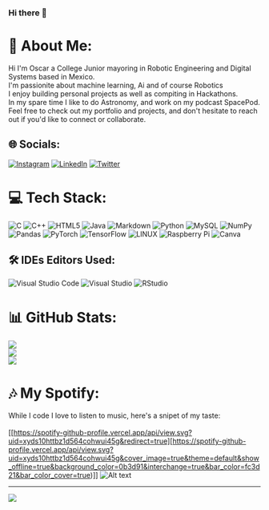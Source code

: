### Hi there 👋

<!--
**Oscar6647/Oscar6647** is a ✨ _special_ ✨ repository because its `README.md` (this file) appears on your GitHub profile.

Here are some ideas to get you started:

- 🔭 I’m currently working on ...
- 🌱 I’m currently learning ...
- 👯 I’m looking to collaborate on ...
- 🤔 I’m looking for help with ...
- 💬 Ask me about ...
- 📫 How to reach me: ...
- 😄 Pronouns: ...
- ⚡ Fun fact: ...
-->
# 💫 About Me:
Hi I'm Oscar a College Junior mayoring in Robotic Engineering and Digital Systems based in Mexico.<br>I'm passionite about machine learning, Ai and of course Robotics<br>I enjoy building personal projects as well as compiting in Hackathons.<br>In my spare time I like to do Astronomy, and work on my podcast SpacePod.<br>Feel free to check out my portfolio and projects, and don't hesitate to reach out if you'd like to connect or collaborate.


## 🌐 Socials:
[![Instagram](https://img.shields.io/badge/Instagram-%23E4405F.svg?logo=Instagram&logoColor=white)](https://instagram.com/ocardenasg) [![LinkedIn](https://img.shields.io/badge/LinkedIn-%230077B5.svg?logo=linkedin&logoColor=white)](https://linkedin.com/in/ocardenasg) [![Twitter](https://img.shields.io/badge/Twitter-%231DA1F2.svg?logo=Twitter&logoColor=white)](https://twitter.com/ocg01) 

# 💻 Tech Stack:
![C](https://img.shields.io/badge/c-%2300599C.svg?style=for-the-badge&logo=c&logoColor=white) ![C++](https://img.shields.io/badge/c++-%2300599C.svg?style=for-the-badge&logo=c%2B%2B&logoColor=white) ![HTML5](https://img.shields.io/badge/html5-%23E34F26.svg?style=for-the-badge&logo=html5&logoColor=white) ![Java](https://img.shields.io/badge/java-%23ED8B00.svg?style=for-the-badge&logo=java&logoColor=white) ![Markdown](https://img.shields.io/badge/markdown-%23000000.svg?style=for-the-badge&logo=markdown&logoColor=white) ![Python](https://img.shields.io/badge/python-3670A0?style=for-the-badge&logo=python&logoColor=ffdd54) ![MySQL](https://img.shields.io/badge/mysql-%2300f.svg?style=for-the-badge&logo=mysql&logoColor=white) ![NumPy](https://img.shields.io/badge/numpy-%23013243.svg?style=for-the-badge&logo=numpy&logoColor=white) ![Pandas](https://img.shields.io/badge/pandas-%23150458.svg?style=for-the-badge&logo=pandas&logoColor=white) ![PyTorch](https://img.shields.io/badge/PyTorch-%23EE4C2C.svg?style=for-the-badge&logo=PyTorch&logoColor=white) ![TensorFlow](https://img.shields.io/badge/TensorFlow-%23FF6F00.svg?style=for-the-badge&logo=TensorFlow&logoColor=white) ![LINUX](https://img.shields.io/badge/Linux-FCC624?style=for-the-badge&logo=linux&logoColor=black) ![Raspberry Pi](https://img.shields.io/badge/-RaspberryPi-C51A4A?style=for-the-badge&logo=Raspberry-Pi) ![Canva](https://img.shields.io/badge/Canva-%2300C4CC.svg?style=for-the-badge&logo=Canva&logoColor=white)

## 🛠️ IDEs Editors Used:
![Visual Studio Code](https://img.shields.io/badge/Visual%20Studio%20Code-0078d7.svg?style=for-the-badge&logo=visual-studio-code&logoColor=white) ![Visual Studio](https://img.shields.io/badge/Visual%20Studio-5C2D91.svg?style=for-the-badge&logo=visual-studio&logoColor=white) ![RStudio](https://img.shields.io/badge/RStudio-4285F4?style=for-the-badge&logo=rstudio&logoColor=white)

# 📊 GitHub Stats:
![](https://github-readme-stats.vercel.app/api?username=Oscar6647&theme=dark&hide_border=false&include_all_commits=true&count_private=true)<br/>
![](https://github-readme-streak-stats.herokuapp.com/?user=Oscar6647&theme=dark&hide_border=false)<br/>
![](https://github-readme-stats.vercel.app/api/top-langs/?username=Oscar6647&theme=dark&hide_border=false&include_all_commits=true&count_private=true&layout=compact)

# 🎶 My Spotify:
While I code I love to listen to music, here's a snipet of my taste: 
<br><br>
[[https://spotify-github-profile.vercel.app/api/view.svg?uid=xyds10httbz1d564cohwui45g&redirect=true][https://spotify-github-profile.vercel.app/api/view.svg?uid=xyds10httbz1d564cohwui45g&cover_image=true&theme=default&show_offline=true&background_color=0b3d91&interchange=true&bar_color=fc3d21&bar_color_cover=true)]]
![Alt text](https://spotify-recently-played-readme.vercel.app/api?user=xyds10httbz1d564cohwui45g)

---
[![](https://visitcount.itsvg.in/api?id=Oscar6647&icon=1&color=1)](https://visitcount.itsvg.in)

<!-- Proudly created with GPRM ( https://gprm.itsvg.in ) -->
